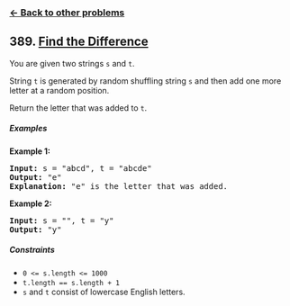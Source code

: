 ### [&#8592; Back to other problems](../../README.md)

## 389. [Find the Difference](https://leetcode.com/problems/find-the-difference/)

You are given two strings `s` and `t`.

String `t` is generated by random shuffling string `s` and then add one more letter at a random
position.

Return the letter that was added to `t`.

##### Examples

**Example 1:**

<pre>
<b>Input:</b> s = "abcd", t = "abcde"
<b>Output:</b> "e"
<b>Explanation:</b> "e" is the letter that was added.
</pre>

**Example 2:**

<pre>
<b>Input:</b> s = "", t = "y"
<b>Output:</b> "y"
</pre>

##### Constraints

* <code>0 <= s.length <= 1000</code>
* <code>t.length == s.length + 1</code>
* `s` and `t` consist of lowercase English letters.
